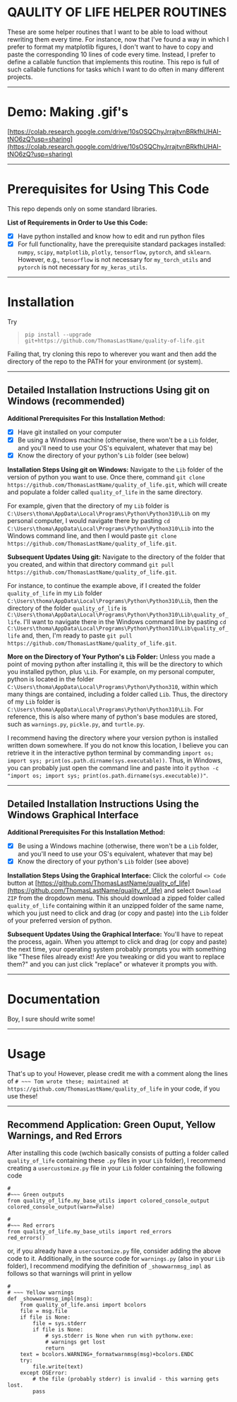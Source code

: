 # QAULITY OF LIFE HELPER ROUTINES
These are some helper routines that I want to be able to load without rewriting them every time. For instance, now that I've found a way in which I prefer to format my matplotlib figures, I don't want to have to copy and paste the corresponding 10 lines of code every time. Instead, I prefer to define a callable function that implements this routine. This repo is full of such callable functions for tasks which I want to do often in many different projects.


---

# Demo: Making .gif's

[https://colab.research.google.com/drive/10sOSQChyJrrajtvnBRkfhUHAI-tNO6zQ?usp=sharing](https://colab.research.google.com/drive/10sOSQChyJrrajtvnBRkfhUHAI-tNO6zQ?usp=sharing)

---

# Prerequisites for Using This Code
This repo depends only on some standard libraries.

**List of Requirements in Order to Use this Code:**
- [x] Have python installed and know how to edit and run python files
- [x] For full functionality, have the prerequisite standard packages installed: `numpy`, `scipy`, `matplotlib`, `plotly`, `tensorflow`, `pytorch`, and `sklearn`. However, e.g., `tensorflow` is not necessary for `my_torch_utils` and `pytorch` is not necessary for `my_keras_utils`.

---

# Installation

Try
> `pip install --upgrade git+https://github.com/ThomasLastName/quality-of-life.git`

Failing that, try cloning this repo to wherever you want and then add the directory of the repo to the PATH for your environment (or system).

---

## Detailed Installation Instructions Using git on Windows (recommended)

**Additional Prerequisites For this Installation Method:**
- [x] Have git installed on your computer
- [x] Be using a Windows machine (otherwise, there won't be a `Lib` folder, and you'll need to use your OS's equivalent, whatever that may be)
- [x] Know the directory of your python's `Lib` folder (see below)

**Installation Steps Using git on Windows:**
Navigate  to the `Lib` folder of the version of python you want to use. Once there, command `git clone https://github.com/ThomasLastName/quality_of_life.git`, which will create and populate a folder called `quality_of_life` in the same directory.

For example, given that the directory of my `Lib` folder is `C:\Users\thoma\AppData\Local\Programs\Python\Python310\Lib` on my personal computer, I would navigate there by pasting `cd C:\Users\thoma\AppData\Local\Programs\Python\Python310\Lib` into the Windows command line, and then I would paste `git clone https://github.com/ThomasLastName/quality_of_life.git`.

**Subsequent Updates Using git:**
Navigate to the directory of the folder that you created, and within that directory command `git pull https://github.com/ThomasLastName/quality_of_life.git`.

For instance, to continue the example above, if I created the folder `quality_of_life` in my `Lib` folder `C:\Users\thoma\AppData\Local\Programs\Python\Python310\Lib`, then the directory of the folder `quality_of_life` is `C:\Users\thoma\AppData\Local\Programs\Python\Python310\Lib\quality_of_life`. I'll want to navigate there in the Windows command line by pasting `cd C:\Users\thoma\AppData\Local\Programs\Python\Python310\Lib\quality_of_life` and, then, I'm ready to paste `git pull https://github.com/ThomasLastName/quality_of_life.git`.

**More on the Directory of Your Python's `Lib` Folder:** Unless you made a point of moving python after installing it, this will be the directory to which you installed python, plus `\Lib`. For example, on my personal computer, python is located in the folder  `C:\Users\thoma\AppData\Local\Programs\Python\Python310`, within which many things are contained, including a folder called `Lib`. Thus, the directory of my `Lib` folder is `C:\Users\thoma\AppData\Local\Programs\Python\Python310\Lib`. For reference, this is also where many of python's base modules are stored, such as `warnings.py`, `pickle.py`, and `turtle.py`.

I recommend having the directory where your version python is installed written down somewhere. If you do not know this location, I believe you can retrieve it in the interactive python terminal by commanding `import os; import sys; print(os.path.dirname(sys.executable))`. Thus, in Windows, you can probably just open the command line and paste into it `python -c "import os; import sys; print(os.path.dirname(sys.executable))"`. 

---

## Detailed Installation Instructions Using the Windows Graphical Interface

**Additional Prerequisites For this Installation Method:**
- [x] Be using a Windows machine (otherwise, there won't be a `Lib` folder, and you'll need to use your OS's equivalent, whatever that may be)
- [x] Know the directory of your python's `Lib` folder (see above)

**Installation Steps Using the Graphical Interface:**
Click the colorful `<> Code` button at [https://github.com/ThomasLastName/quality_of_life](https://github.com/ThomasLastName/quality_of_life) and select `Download ZIP` from the dropdown menu. This should download a zipped folder called `quality_of_life` containing within it an unzipped folder of the same name, which you just need to click and drag (or copy and paste) into the `Lib` folder of your preferred version of python.

**Subsequent Updates Using the Graphical Interface:**
You'll have to repeat the process, again. When you attempt to click and drag (or copy and paste) the next time, your operating system probably prompts you with something like "These files already exist! Are you tweaking or did you want to replace them?" and you can just click "replace" or whatever it prompts you with.


---

# Documentation
Boy, I sure should write some!

---

# Usage
That's up to you! However, please credit me with a comment along the lines of `# ~~~ Tom wrote these; maintained at https://github.com/ThomasLastName/quality_of_life` in your code, if you use these!

---

## Recommend Application: Green Ouput, Yellow Warnings, and Red Errors
After installing this code (wchich basically consists of putting a folder called `quality_of_life` containing these `.py` files in your `Lib` folder), I recommend creating a `usercustomize.py` file in your `Lib` folder containing the following code
```
#
#~~~ Green outputs
from quality_of_life.my_base_utils import colored_console_output
colored_console_output(warn=False)

#
#~~~ Red errors
from quality_of_life.my_base_utils import red_errors
red_errors()
```

or, if you already have a `usercustomize.py` file, consider adding the above code to it. Additionally, in the source code for `warnings.py` (also in your `Lib` folder), I recommend modifying the definition of `_showwarnmsg_impl` as follows so that warnings will print in yellow

```
#
# ~~~ Yellow warnings
def _showwarnmsg_impl(msg):
    from quality_of_life.ansi import bcolors
    file = msg.file
    if file is None:
        file = sys.stderr
        if file is None:
            # sys.stderr is None when run with pythonw.exe:
            # warnings get lost
            return
    text = bcolors.WARNING+_formatwarnmsg(msg)+bcolors.ENDC
    try:
        file.write(text)
    except OSError:
        # the file (probably stderr) is invalid - this warning gets lost.
        pass
```
